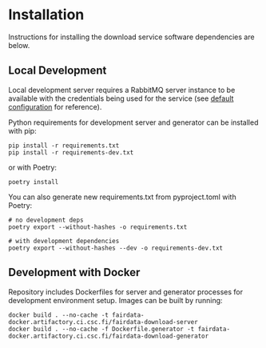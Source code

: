# Installation

Instructions for installing the download service software dependencies are
below.

## Local Development

Local development server requires a RabbitMQ server instance to be available
with the credentials being used for the service (see
[default configuration](/download/config.py) for reference).

Python requirements for development server and generator can be installed with
pip:

```
pip install -r requirements.txt
pip install -r requirements-dev.txt
```

or with Poetry:
```
poetry install
```

You can also generate new requirements.txt from pyproject.toml with Poetry:
```
# no development deps
poetry export --without-hashes -o requirements.txt

# with development dependencies
poetry export --without-hashes --dev -o requirements-dev.txt
```

## Development with Docker

Repository includes Dockerfiles for server and generator processes for
development environment setup. Images can be built by running:

```
docker build . --no-cache -t fairdata-docker.artifactory.ci.csc.fi/fairdata-download-server
docker build . --no-cache -f Dockerfile.generator -t fairdata-docker.artifactory.ci.csc.fi/fairdata-download-generator
```

